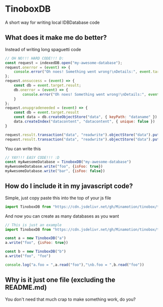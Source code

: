 # TinoboxDB
A short way for writing local IDBDatabase code
## What does it make me do better?
Instead of writing long spaguetti code
```javascript
// OH NO!!! HARD CODE!!! D:
const request = indexedDB.open("my-awesome-database");
request.onerror = (event) => {
    console.error("Oh noes! Something went wrong!\nDetails:", event.target.error)
};
request.onsuccess = (event) => {
    const db = event.target.result;
    db.onerror = (event) => {
        console.error("Oh noes! Something went wrong!\nDetails:", event.target.error)
    }
};
request.onupgradeneeded = (event) => {
	const db = event.target.result
    const data = db.createObjectStore("data", { keyPath: "dataname" })
    data.createIndex("datacontent", "datacontent", { unique: false })
}

request.result.transaction("data", "readwrite").objectStore("data").put({dataname: "foo", datacontent: {isFoo: true}})
request.result.transaction("data", "readwrite").objectStore("data").put({dataname: "bar", datacontent: {isFoo: false}})
```
You can write this
```javascript
// YAY!!! EASY CODE!!! :D
const myAwesomeDatabase = TinoboxDB("my-awesome-database")
myAwesomeDatabase.write("foo", {isFoo: true})
myAwesomeDatabase.write("bar", {isFoo: false})
```
## How do I include it in my javascript code?
Simple, just copy paste this into the top of your js file
```javascript
import TinoboxDB from "https://cdn.jsdelivr.net/gh/Minamotion/tinobox/tbdb.js"
```
And now you can create as many databases as you want
```javascript
// This is just an example
import TinoboxDB from "https://cdn.jsdelivr.net/gh/Minamotion/tinobox/tbdb.js";

const a = new TinoboxDB("a")
a.write("foo", {isFoo: true})

const b = new TinoboxDB("b")
a.write("foo", "foo")

console.log("a.foo = ",a.read("foo"),"\nb.foo = ",b.read("foo"))
```
## Why is it just one file (excluding the README.md)
You don't need that much crap to make something work, do you?